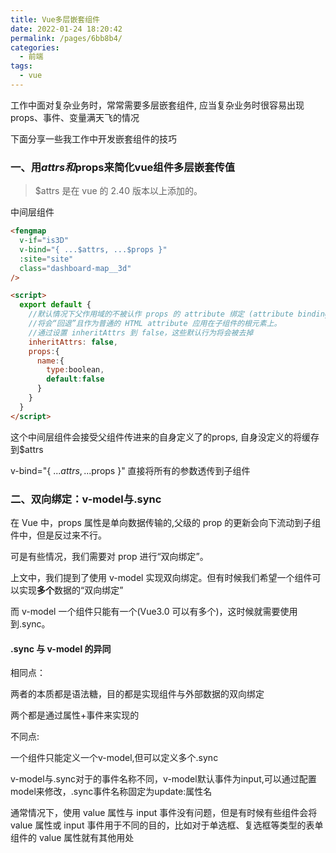 ```yaml
---
title: Vue多层嵌套组件
date: 2022-01-24 18:20:42
permalink: /pages/6bb8b4/
categories:
  - 前端
tags:
  - vue
---
```


工作中面对复杂业务时，常常需要多层嵌套组件, 应当复杂业务时很容易出现props、事件、变量满天飞的情况

下面分享一些我工作中开发嵌套组件的技巧

### 一、用$attrs和$props来简化vue组件多层嵌套传值

> \$attrs 是在 vue 的 2.40 版本以上添加的。


中间层组件
```html
<fengmap
  v-if="is3D"
  v-bind="{ ...$attrs, ...$props }"
  :site="site"
  class="dashboard-map__3d"
/>

<script>
  export default {
    //默认情况下父作用域的不被认作 props 的 attribute 绑定 (attribute bindings)
    //将会“回退”且作为普通的 HTML attribute 应用在子组件的根元素上。
    //通过设置 inheritAttrs 到 false，这些默认行为将会被去掉
    inheritAttrs: false,
    props:{
      name:{
        type:boolean,
        default:false
      }
    }
  }
</script>
```

这个中间层组件会接受父组件传进来的自身定义了的props, 自身没定义的将缓存到$attrs  

v-bind="{ ...$attrs, ...$props }" 直接将所有的参数透传到子组件


### 二、双向绑定：v-model与.sync

在 Vue 中，props 属性是单向数据传输的,父级的 prop 的更新会向下流动到子组件中，但是反过来不行。  

可是有些情况，我们需要对 prop 进行“双向绑定”。  

上文中，我们提到了使用 v-model 实现双向绑定。但有时候我们希望一个组件可以实现**多个**数据的“双向绑定”  

而 v-model 一个组件只能有一个(Vue3.0 可以有多个)，这时候就需要使用到.sync。


#### .sync 与 v-model 的异同

相同点：

两者的本质都是语法糖，目的都是实现组件与外部数据的双向绑定  

两个都是通过属性+事件来实现的

不同点:  

一个组件只能定义一个v-model,但可以定义多个.sync  

v-model与.sync对于的事件名称不同，v-model默认事件为input,可以通过配置model来修改，.sync事件名称固定为update:属性名  


通常情况下，使用 value 属性与 input 事件没有问题，但是有时候有些组件会将 value 属性或 input 事件用于不同的目的，比如对于单选框、复选框等类型的表单组件的 value 属性就有其他用处

